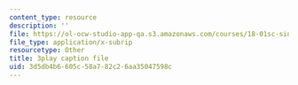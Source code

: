 ```yaml
---
content_type: resource
description: ''
file: https://ol-ocw-studio-app-qa.s3.amazonaws.com/courses/18-01sc-single-variable-calculus-fall-2010/3d5db4b6605c58a782c26aa35047598c_CXKoCMVqM9s.vtt
file_type: application/x-subrip
resourcetype: Other
title: 3play caption file
uid: 3d5db4b6-605c-58a7-82c2-6aa35047598c
---
```

